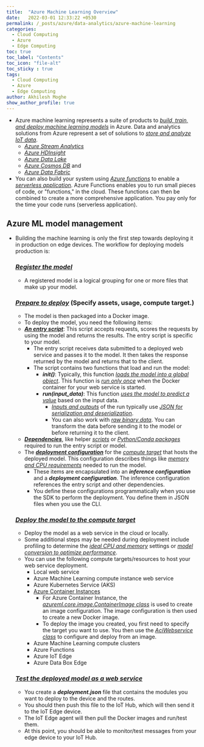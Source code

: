 ```yaml
---
title:  "Azure Machine Learning Overview"
date:   2022-03-01 12:33:22 +0530
permalink: /_posts/azure/data-analytics/azure-machine-learning
categories:
  - Cloud Computing
  - Azure
  - Edge Computing
toc: true
toc_label: "Contents"
toc_icon: "file-alt"
toc_sticky : true
tags:
  - Cloud Computing
  - Azure
  - Edge Computing
author: Akhilesh Moghe
show_author_profile: true
---
```


- Azure machine learning represents a suite of products to *<u>build, train, and deploy machine learning models</u>* in Azure. Data and analytics solutions from Azure represent a set of solutions to *<u>store and analyze IoT data</u>*.
  - [*<u>Azure Stream Analytics</u>*](https://azure.microsoft.com/en-in/services/stream-analytics/)
  - [*<u>Azure HDInsight</u>*](https://azure.microsoft.com/en-in/services/hdinsight/)
  - [*<u>Azure Data Lake</u>*](https://azure.microsoft.com/en-in/solutions/data-lake/)
  - [*<u>Azure Cosmos DB</u>*](https://azure.microsoft.com/en-us/services/cosmos-db/) and
  - [*<u>Azure Data Fabric</u>*](https://azure.microsoft.com/en-in/services/data-factory/)
- You can also build your system using [*<u>Azure functions</u>*](https://azure.microsoft.com/en-in/services/functions/) to enable a *<u>serverless application</u>*. Azure Functions enables you to run small pieces of code, or "functions," in the cloud. These functions can then be combined to create a more comprehensive application. You pay only for the time your code runs (serverless application).

## Azure ML model management
- Building the machine learning is only the first step towards deploying it in production on edge devices. The workflow for deploying models production is:

  ### *<u>Register the model</u>*
  - A registered model is a logical grouping for one or more files that make up your model.

  ### *<u>Prepare to deploy</u>* (Specify assets, usage, compute target.)
  - The model is then packaged into a Docker image.
  - To deploy the model, you need the following items:
  - __*<u>An entry script</u>*__: This script accepts requests, scores the requests by using the model and returns the results. The entry script is specific to your model.
    - The entry script receives data submitted to a deployed web service and passes it to the model. It then takes the response returned by the model and returns that to the client.
    - The script contains two functions that load and run the model:
      - __*init()*__: Typically, this function *<u>loads the model into a global object</u>*. This function is *<u>run only once</u>* when the Docker container for your web service is started.
      - __*run(input_data)*__: This function *<u>uses the model to predict a value</u>* based on the input data.
        - *<u>Inputs and outputs</u>* of the run typically use *<u>JSON for serialization and deserialization</u>*.
        - You can also work with *<u>raw binary data</u>*. You can transform the data before sending it to the model or before returning it to the client.
  - __*<u>Dependencies</u>*__, like helper *<u>scripts</u>* or *<u>Python/Conda packages</u>* required to run the entry script or model.
  - The __*<u>deployment configuration</u>*__ for the *<u>compute target</u>* that hosts the deployed model. This configuration describes things like *<u>memory and CPU requirements</u>* needed to run the model.
    - These items are encapsulated into an __*inference configuration*__ and a __*deployment configuration*__. The inference configuration references the entry script and other dependencies.
    - You define these configurations programmatically when you use the SDK to perform the deployment. You define them in JSON files when you use the CLI.

  ### *<u>Deploy the model to the compute target</u>*
  - Deploy the model as a web service in the cloud or locally.
  - Some additional steps may be needed during deployment include profiling to determine the *<u>ideal CPU and memory</u>* settings or *<u>model conversion to optimize performance</u>*.
  - You can use the following compute targets/resources to host your web service deployment.
    - Local web service
    - Azure Machine Learning compute instance web service
    - Azure Kubernetes Service (AKS)
    - [Azure Container Instances](https://azure.microsoft.com/en-in/services/container-instances/)
      - For Azure Container Instance, the *<u>azureml.core.image.ContainerImage class</u>* is used to create an image configuration. The image configuration is then used to create a new Docker image.
      - To deploy the image you created, you first need to specify the target you want to use. You then use the *<u>AciWebservice class</u>* to configure and deploy from an image.
    - Azure Machine Learning compute clusters
    - Azure Functions
    - Azure IoT Edge
    - Azure Data Box Edge

  ### *<u>Test the deployed model as a web service</u>*
  - You create a __*deployment.json*__ file that contains the modules you want to deploy to the device and the routes.
  - You should then push this file to the IoT Hub, which will then send it to the IoT Edge device.
  - The IoT Edge agent will then pull the Docker images and run/test them.
  - At this point, you should be able to monitor/test messages from your edge device to your IoT Hub.



